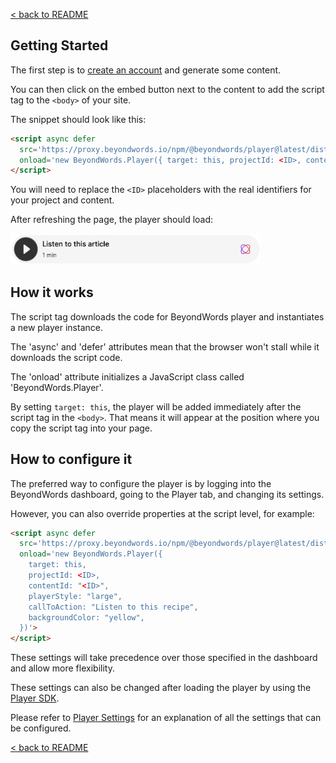 [< back to README](https://github.com/BeyondWords-io/player#readme)

## Getting Started

The first step is to [create an account](https://dash.beyondwords.io/auth/signup)
and generate some content.

You can then click on the embed button next to the content to add the script tag
to the `<body>` of your site.

The snippet should look like this:

```html
<script async defer
  src='https://proxy.beyondwords.io/npm/@beyondwords/player@latest/dist/umd.js'
  onload='new BeyondWords.Player({ target: this, projectId: <ID>, contentId: "<ID>" })'>
</script>
```

You will need to replace the `<ID>` placeholders with the real identifiers for
your project and content.

After refreshing the page, the player should load:

<img src="./images/standard-player.png" width="400px" />

## How it works

The script tag downloads the code for BeyondWords player and instantiates a new
player instance.

The 'async' and 'defer' attributes mean that the browser won't stall while it
downloads the script code.

The 'onload' attribute initializes a JavaScript class called 'BeyondWords.Player'.

By setting `target: this`, the player will be added immediately after the
script tag in the `<body>`. That means it will appear at the position where
you copy the script tag into your page.

## How to configure it

The preferred way to configure the player is by logging into the BeyondWords
dashboard, going to the Player tab, and changing its settings.

However, you can also override properties at the script level, for example:

```html
<script async defer
  src='https://proxy.beyondwords.io/npm/@beyondwords/player@latest/dist/umd.js'
  onload='new BeyondWords.Player({
    target: this,
    projectId: <ID>,
    contentId: "<ID>",
    playerStyle: "large",
    callToAction: "Listen to this recipe",
    backgroundColor: "yellow",
  })'>
</script>
```

These settings will take precedence over those specified in the dashboard and
allow more flexibility.

These settings can also be changed after loading the player by using the [Player SDK](./player-sdk.md).

Please refer to [Player Settings](./player-settings.md) for an explanation of all the settings that can be configured.

[< back to README](https://github.com/BeyondWords-io/player#readme)
